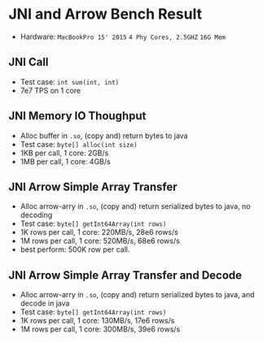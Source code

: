 # JNI and Arrow Bench Result
* Hardware: `MacBookPro 15' 2015` `4 Phy Cores, 2.5GHZ` `16G Mem`

## JNI Call
* Test case: `int sum(int, int)`
* 7e7 TPS on 1 core

## JNI Memory IO Thoughput
* Alloc buffer in `.so`, (copy and) return bytes to java
* Test case: `byte[] alloc(int size)`
* 1KB per call, 1 core: 2GB/s
* 1MB per call, 1 core: 4GB/s

## JNI Arrow Simple Array Transfer
* Alloc arrow-arry in `.so`, (copy and) return serialized bytes to java, no decoding
* Test case: `byte[] getInt64Array(int rows)`
* 1K rows per call, 1 core: 220MB/s, 28e6 rows/s
* 1M rows per call, 1 core: 520MB/s, 68e6 rows/s
* best perform: 500K row per call.

## JNI Arrow Simple Array Transfer and Decode
* Alloc arrow-arry in `.so`, (copy and) return serialized bytes to java, and decode in java
* Test case: `byte[] getInt64Array(int rows)`
* 1K rows per call, 1 core: 130MB/s, 17e6 rows/s
* 1M rows per call, 1 core: 300MB/s, 39e6 rows/s
